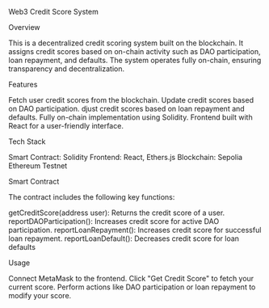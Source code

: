 Web3 Credit Score System

Overview

This is a decentralized credit scoring system built on the blockchain. It assigns credit scores based on on-chain activity such as DAO participation, loan repayment, and defaults. The system operates fully on-chain, ensuring transparency and decentralization.

Features

Fetch user credit scores from the blockchain.
Update credit scores based on DAO participation.
djust credit scores based on loan repayment and defaults.
Fully on-chain implementation using Solidity.
Frontend built with React for a user-friendly interface.

Tech Stack

Smart Contract: Solidity
Frontend: React, Ethers.js
Blockchain: Sepolia Ethereum Testnet


Smart Contract

The contract includes the following key functions:

getCreditScore(address user): Returns the credit score of a user.
reportDAOParticipation(): Increases credit score for active DAO participation.
reportLoanRepayment(): Increases credit score for successful loan repayment.
reportLoanDefault(): Decreases credit score for loan defaults

Usage

Connect MetaMask to the frontend.
Click "Get Credit Score" to fetch your current score.
Perform actions like DAO participation or loan repayment to modify your score.

